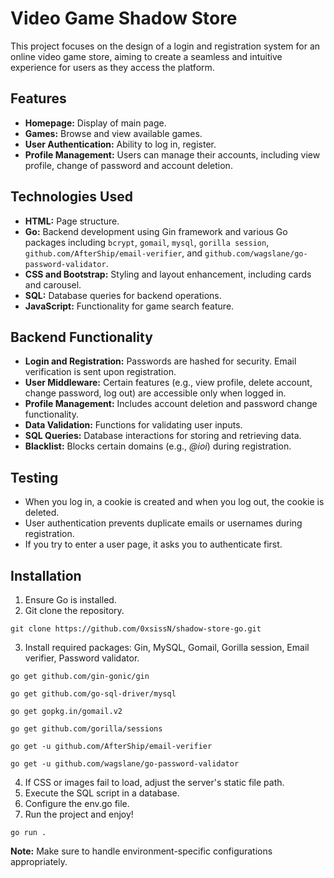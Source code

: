 # Video Game Shadow Store

This project focuses on the design of a login and registration system for an online video game store, aiming to create a seamless and intuitive experience for users as they access the platform.

## Features

- **Homepage:** Display of main page.
- **Games:** Browse and view available games.
- **User Authentication:** Ability to log in, register.
- **Profile Management:** Users can manage their accounts, including view profile, change of password and account deletion.

## Technologies Used

- **HTML:** Page structure.
- **Go:** Backend development using Gin framework and various Go packages including `bcrypt`, `gomail`, `mysql`, `gorilla session`, `github.com/AfterShip/email-verifier`, and `github.com/wagslane/go-password-validator`.
- **CSS and Bootstrap:** Styling and layout enhancement, including cards and carousel.
- **SQL:** Database queries for backend operations.
- **JavaScript:** Functionality for game search feature.

## Backend Functionality

- **Login and Registration:** Passwords are hashed for security. Email verification is sent upon registration.
- **User Middleware:** Certain features (e.g., view profile, delete account, change password, log out) are accessible only when logged in.
- **Profile Management:** Includes account deletion and password change functionality.
- **Data Validation:** Functions for validating user inputs.
- **SQL Queries:** Database interactions for storing and retrieving data.
- **Blacklist:** Blocks certain domains (e.g., *@ioi*) during registration.

## Testing

- When you log in, a cookie is created and when you log out, the cookie is deleted.
- User authentication prevents duplicate emails or usernames during registration.
- If you try to enter a user page, it asks you to authenticate first.

## Installation

1. Ensure Go is installed.
2. Git clone the repository.
```
git clone https://github.com/0xsissN/shadow-store-go.git
```
3. Install required packages: Gin, MySQL, Gomail, Gorilla session, Email verifier, Password validator.
```
go get github.com/gin-gonic/gin
```
```
go get github.com/go-sql-driver/mysql
```
```
go get gopkg.in/gomail.v2
```
```
go get github.com/gorilla/sessions
```
```
go get -u github.com/AfterShip/email-verifier
```
```
go get -u github.com/wagslane/go-password-validator
```
4. If CSS or images fail to load, adjust the server's static file path.
5. Execute the SQL script in a database.
6. Configure the env.go file.
7. Run the project and enjoy!
```
go run . 
```

**Note:** Make sure to handle environment-specific configurations appropriately.
